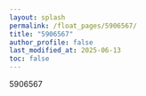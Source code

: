 ```yaml
---
layout: splash
permalink: /float_pages/5906567/
title: "5906567"
author_profile: false
last_modified_at: 2025-06-13
toc: false
---
```

 
5906567
